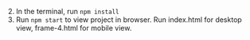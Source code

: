 
  2) In the terminal, run `npm install`
  3) Run `npm start` to view project in browser.
  Run index.html for desktop view, frame-4.html for mobile view.
